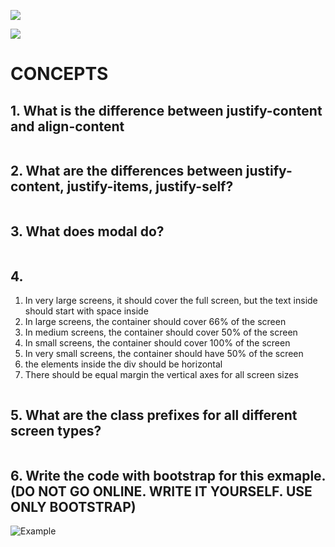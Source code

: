 ![](https://img.shields.io/badge/FRONTEND-DAY2-red?logo=&style=for-the-badge)

![](https://img.shields.io/badge/BOOTSTRAP-green)
# CONCEPTS

## 1. What is the difference between justify-content and align-content

```

```

## 2. What are the differences between justify-content, justify-items, justify-self?

```

```

## 3. What does modal do?

```

```

## 4.   
1. In very large screens, it should cover the full screen, but the text inside should start with space inside 
2. In large screens, the container should cover 66% of the screen 
3. In medium screens, the container should cover 50% of the screen
4. In small screens, the container should cover 100% of the screen
5. In very small screens, the container should have 50% of the screen
6. the elements inside the div should be horizontal
7. There should be equal margin the vertical axes for all screen sizes

```

```

## 5. What are the class prefixes for all different screen types?

```

```

## 6. Write the code with bootstrap for this exmaple.  (DO NOT GO ONLINE. WRITE IT YOURSELF. USE ONLY BOOTSTRAP)
![Example](https://speckyboy.com/wp-content/uploads/2018/07/free-bootstrap-template-35.jpg)

```

```